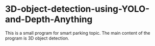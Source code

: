 # 3D-object-detection-using-YOLO-and-Depth-Anything
 This is a small program for smart parking topic. The main content of the program is 3D object detection.
